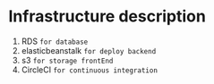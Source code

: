 # Infrastructure description
1. RDS `for database`
2. elasticbeanstalk `for deploy backend`
3. s3 `for storage frontEnd`
4. CircleCI `for continuous integration`
